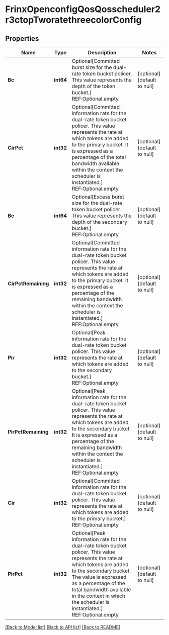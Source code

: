 # FrinxOpenconfigQosQosscheduler2r3ctopTworatethreecolorConfig

## Properties
Name | Type | Description | Notes
------------ | ------------- | ------------- | -------------
**Bc** | **int64** | Optional[Committed burst size for the dual-rate token bucket policer.  This value represents the depth of the token bucket.] REF:Optional.empty | [optional] [default to null]
**CirPct** | **int32** | Optional[Committed information rate for the dual-rate token bucket policer. This value represents the rate at which tokens are added to the primary bucket. It is expressed as a percentage of the total bandwidth available within the context the scheduler is instantiated.] REF:Optional.empty | [optional] [default to null]
**Be** | **int64** | Optional[Excess burst size for the dual-rate token bucket policer. This value represents the depth of the secondary bucket.] REF:Optional.empty | [optional] [default to null]
**CirPctRemaining** | **int32** | Optional[Committed information rate for the dual-rate token bucket policer. This value represents the rate at which tokens are added to the primary bucket. It is expressed as a percentage of the remaining bandwidth within the context the scheduler is instantiated.] REF:Optional.empty | [optional] [default to null]
**Pir** | **int32** | Optional[Peak information rate for the dual-rate token bucket policer.  This value represents the rate at which tokens are added to the secondary bucket.] REF:Optional.empty | [optional] [default to null]
**PirPctRemaining** | **int32** | Optional[Peak information rate for the dual-rate token bucket policer. This value represents the rate at which tokens are added to the secondary bucket. It is expressed as a percentage of the remaining bandwidth within the context the scheduler is instantiated.] REF:Optional.empty | [optional] [default to null]
**Cir** | **int32** | Optional[Committed information rate for the dual-rate token bucket policer.  This value represents the rate at which tokens are added to the primary bucket.] REF:Optional.empty | [optional] [default to null]
**PirPct** | **int32** | Optional[Peak information rate for the dual-rate token bucket policer. This value represents the rate at which tokens are added to the secondary bucket. The value is expressed as a percentage of the total bandwidth available in the context in which the scheduler is instantiated.] REF:Optional.empty | [optional] [default to null]

[[Back to Model list]](../README.md#documentation-for-models) [[Back to API list]](../README.md#documentation-for-api-endpoints) [[Back to README]](../README.md)



